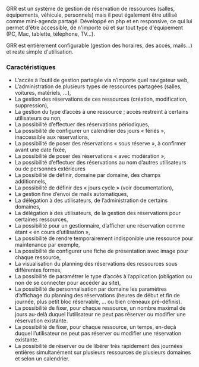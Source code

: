 GRR est un système de gestion de réservation de ressources (salles, équipements, véhicule, personnels) mais il peut également être utilisé comme mini-agenda partagé. Développé en php et en responsive, ce qui lui permet d'être accessible, de n'importe où et sur tout type d'équipement (PC, Mac, tablette, téléphone, TV...).

GRR est entièrement configurable (gestion des horaires, des accés, mails...) et reste simple d'utilisation.

### Caractéristiques

- L’accès à l’outil de gestion partagée via n’importe quel navigateur web,
- L’administration de plusieurs types de ressources partagées (salles, voitures, matériels, …),
- La gestion des réservations de ces ressources (création, modification, suppression),
- La gestion du type d’accès à une ressource ; accès restreint à certains utilisateurs ou non,
- La possibilité d’effectuer des réservations périodiques,
- La possibilité de configurer un calendrier des jours « fériés », inaccessible aux réservations,
- La possibilité de poser des réservations « sous réserve », à confirmer avant une date fixée,
- La possibilité de poser des réservations « avec modération »,
- La possibilité d’effectuer des réservations au nom d’autres utilisateurs ou de personnes extérieures
- La possibilité de définir, domaine par domaine, des champs additionnels,
- La possibilité de définir des « jours cycle » (voir documentation),
- La gestion fine d’envoi de mails automatiques,
- La délégation à des utilisateurs, de l’administration de certains domaines,
- La délégation à des utilisateurs, de la gestion des réservations pour certaines ressources,
- La possibilité pour un gestionnaire, d’afficher une réservation comme étant « en cours d’utilisation »,
- La possibilité de rendre temporairement indisponible une ressource pour maintenance par exemple,
- La possibilité de configurer une fiche de présentation avec image pour chaque ressource,
- La visualisation du planning des réservations des ressources sous différentes formes,
- La possibilité de paramétrer le type d’accès à l’application (obligation ou non de se connecter pour accéder au site),
- La possibilité de personnalisation par domaine les paramètres d’affichage du planning des réservations (heures de début et fin de journée, plus petit bloc réservable, … ou bien créneaux pré-définis).
- La possibilité de fixer, pour chaque ressource, un nombre maximal de jours au-delà duquel l’utilisateur ne peut pas réserver ou modifier une réservation existante.
- La possibilité de fixer, pour chaque ressource, un temps, en-deçà duquel l’utilisateur ne peut pas réserver ou modifier une réservation existante.
- La possibilité de réserver ou de libérer très rapidement des journées entières simultanément sur plusieurs ressources de plusieurs domaines et selon un calendrier.
